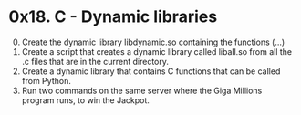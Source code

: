 # 0x18. C - Dynamic libraries

0. Create the dynamic library libdynamic.so containing the functions (...)
1. Create a script that creates a dynamic library called liball.so from all the .c files that are in the current directory.
2. Create a dynamic library that contains C functions that can be called from Python.
3. Run two commands on the same server where the Giga Millions program runs, to win the Jackpot.
